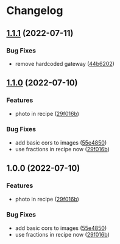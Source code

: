# Changelog

## [1.1.1](https://github.com/radicand/cookbookery/compare/v1.1.0...v1.1.1) (2022-07-11)


### Bug Fixes

* remove hardcoded gateway ([44b6202](https://github.com/radicand/cookbookery/commit/44b6202766581c6a2fc8a5ff02fdd0c074abbaea))

## [1.1.0](https://github.com/radicand/cookbookery/compare/v1.0.0...v1.1.0) (2022-07-10)


### Features

* photo in recipe ([29f016b](https://github.com/radicand/cookbookery/commit/29f016b37d6e2f88c52e2a34f90764b8e64a10ea))


### Bug Fixes

* add basic cors to images ([55e4850](https://github.com/radicand/cookbookery/commit/55e48506e00d5b1865518157d7974b0729bf0ae6))
* use fractions in recipe now ([29f016b](https://github.com/radicand/cookbookery/commit/29f016b37d6e2f88c52e2a34f90764b8e64a10ea))

## 1.0.0 (2022-07-10)


### Features

* photo in recipe ([29f016b](https://github.com/radicand/cookbookery/commit/29f016b37d6e2f88c52e2a34f90764b8e64a10ea))


### Bug Fixes

* add basic cors to images ([55e4850](https://github.com/radicand/cookbookery/commit/55e48506e00d5b1865518157d7974b0729bf0ae6))
* use fractions in recipe now ([29f016b](https://github.com/radicand/cookbookery/commit/29f016b37d6e2f88c52e2a34f90764b8e64a10ea))
